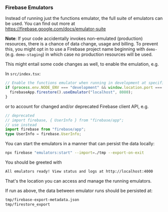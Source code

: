 ### Firebase Emulators

Instead of running just the functions emulator, the full suite of emulators can be used.
You can find out more at https://firebase.google.com/docs/emulator-suite

**Note**: If your code accidentally invokes non-emulated (production) resources, there is a chance of data change, usage and billing. To prevent this, you might opt in to use a Firebase project name beginning with `demo-` (e.g. `demo-staging`) in which case no production resources will be used.

This might entail some code changes as well, to enable the emulation, e.g.

In `src/index.tsx`:
```typescript
// Enable the functions emulator when running in development at specific port
if (process.env.NODE_ENV === "development" && window.location.port === "5000") {
  firebaseApp.firestore().useEmulator("localhost", 8080);
}
```

or to account for changed and/or deprecated Firebase client API, e.g.

```typescript
// deprecated
// import firebase, { UserInfo } from "firebase/app";
// use instead
import firebase from "firebase/app";
type UserInfo = firebase.UserInfo;
```

You can start the emulators in a manner that can persist the data locally:

```bash
npx firebase "emulators:start" --import=./tmp --export-on-exit
```

You should be greeted with

```bash
All emulators ready! View status and logs at http://localhost:4000
```

That's the location you can access and manage the running emulators.

If run as above, the data between emulator runs should be persisted at:

```bash
tmp/firebase-export-metadata.json
tmp/firestore_export
```
